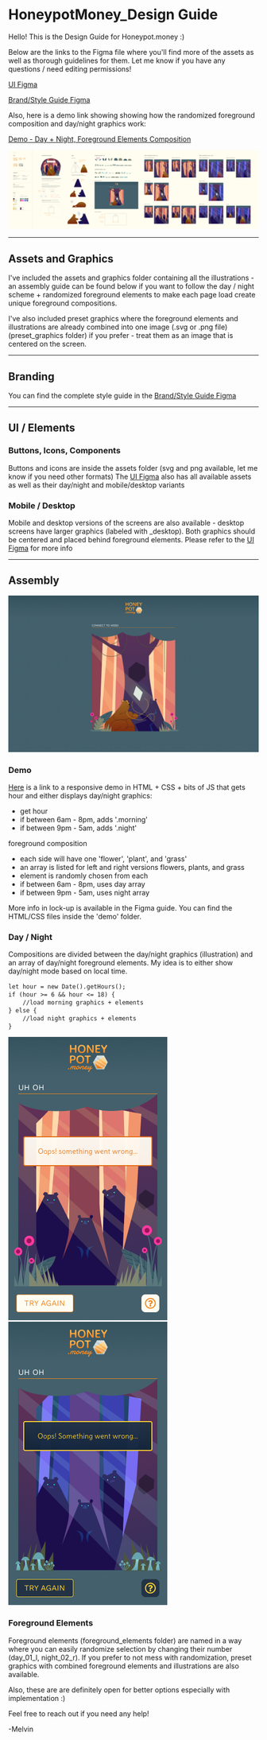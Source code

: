 # HoneypotMoney_Design Guide
 Hello! This is the Design Guide for Honeypot.money :)
 
 Below are the links to the Figma file where you'll find more of the assets as well as thorough guidelines for them. Let me know if you have any questions / need editing permissions!


[UI Figma](https://www.figma.com/file/HlsjRxOOuz4LiB8JvMTE1L/Honeypot.money_UI?node-id=85%3A0)

[Brand/Style Guide Figma](https://www.figma.com/file/4wdEvfIvzTlMbllb39Wrnc/Honeypot.money_Branding?node-id=41%3A0)

Also, here is a demo link showing showing how the randomized foreground composition and day/night graphics work:

[Demo - Day + Night, Foreground Elements Composition](https://supersecretbanana.com/honeypot/demo/)

![](Style_Guide.png)

---
## Assets and Graphics

I've included the assets and graphics folder containing all the illustrations - an assembly guide can be found below if you want to follow the day / night scheme + randomized foreground elements to make each page load create unique foreground compositions.

I've also included preset graphics where the foreground elements and illustrations are already combined into one image (.svg or .png file) (preset_graphics folder) if you prefer - treat them as an image that is centered on the screen.

---
## Branding

You can find the complete style guide in the [Brand/Style Guide Figma](https://www.figma.com/file/4wdEvfIvzTlMbllb39Wrnc/Honeypot.money_Branding?node-id=41%3A0)

---
## UI / Elements

### Buttons, Icons, Components

Buttons and icons are inside the assets folder (svg and png available, let me know if you need other formats) The [UI Figma](https://www.figma.com/file/HlsjRxOOuz4LiB8JvMTE1L/Honeypot.money_UI?node-id=85%3A0) also has all available assets as well as their day/night and mobile/desktop variants 

### Mobile / Desktop

Mobile and desktop versions of the screens are also available - desktop screens have larger graphics (labeled with _desktop). Both graphics should be centered and placed behind foreground elements. Please refer to the [UI Figma](https://www.figma.com/file/HlsjRxOOuz4LiB8JvMTE1L/Honeypot.money_UI?node-id=85%3A0) for more info

---
## Assembly

![](sample_desktopComp.png)

### Demo
[Here](https://supersecretbanana.com/honeypot/demo/) is a link to a responsive demo in HTML + CSS + bits of JS that gets hour and either displays day/night graphics:

- get hour
- if between 6am - 8pm, adds '.morning'
- if between 9pm - 5am, adds '.night'

foreground composition
- each side will have one 'flower', 'plant', and 'grass'
- an array is listed for left and right versions flowers, plants, and grass
- element is randomly chosen from each
- if between 6am - 8pm, uses day array
- if between 9pm - 5am, uses night array

More info in lock-up is available in the Figma guide. You can find the HTML/CSS files inside the 'demo' folder.

### Day / Night
Compositions are divided between the day/night graphics (illustration) and an array of day/night foreground elements. My idea is to either show day/night mode based on local time.

```
let hour = new Date().getHours();
if (hour >= 6 && hour <= 18) {
    //load morning graphics + elements
} else {
    //load night graphics + elements
}
```

![](Fail_Day.png)
![](Fail_Night.png)

### Foreground Elements
Foreground elements (foreground_elements folder) are named in a way where you can easily randomize selection by changing their number (day_01_l, night_02_r). If you prefer to not mess with randomization, preset graphics with combined foreground elements and illustrations are also available. 

Also, these are are definitely open for better options especially with implementation :)

Feel free to reach out if you need any help!

-Melvin